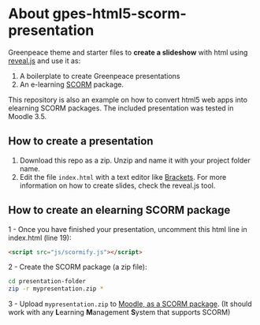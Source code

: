 # About gpes-html5-scorm-presentation

Greenpeace theme and starter files to **create a slideshow** with html using [reveal.js](https://revealjs.com/) and use it as:

1. A boilerplate to create Greenpeace presentations 
2. An e-learning [SCORM](https://en.wikipedia.org/wiki/Sharable_Content_Object_Reference_Model) package.

This repository is also an example on how to convert html5 web apps into elearning SCORM packages. The included presentation was tested in Moodle 3.5.

## How to create a presentation

1. Download this repo as a zip. Unzip and name it with your project folder name.
2. Edit the file `index.html` with a text editor like [Brackets](http://brackets.io/). For more information on how to create slides, check the reveal.js tool.

## How to create an elearning SCORM package

1 - Once you have finished your presentation, uncomment this html line in index.html (line 19):

```html
<script src="js/scormify.js"></script>
```

2 - Create the SCORM package (a zip file):

```bash
cd presentation-folder
zip -r mypresentation.zip *
```

3 - Upload `mypresentation.zip` to [Moodle, as a SCORM package](https://docs.moodle.org/36/en/SCORM_settings). (It should work with any **L**earning **M**anagement **S**ystem that supports SCORM)
